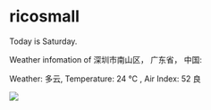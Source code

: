 # ricosmall

Today is Saturday.

Weather infomation of 深圳市南山区， 广东省， 中国: 

Weather: 多云, Temperature: 24 ℃ , Air Index: 52 良

<img src="https://github-readme-stats.vercel.app/api?username=ricosmall&show_icons=true" />
